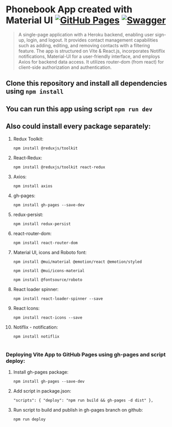# Phonebook App created with Material UI [![GitHub Pages](https://img.shields.io/badge/GitHub%20Pages-gray)](https://marcinbolt.github.io/Phonebook/) [![Swagger](https://img.shields.io/badge/API%20Documentation-Swagger-green)](https://connections-api.herokuapp.com/docs/#/User)

>A single-page application with a Heroku backend, enabling user sign-up, login, and logout. It provides contact management capabilities such as adding, editing, and removing contacts with a filtering feature. The app is structured on Vite & React.js, incorporates Notiflix notifications, Material-UI for a user-friendly interface, and employs Axios for backend data access. It utilizes router-dom (from react) for client-side authorization and authentication.

## Clone this repository and install all dependencies using ```npm install```
## You can run this app using script ```npm run dev```

## Also could install every package separately:

1. Redux Toolkit:

   ```npm install @reduxjs/toolkit```

2. React-Redux:

   ```npm install @reduxjs/toolkit react-redux```

3. Axios:

   ```npm install axios```

4. gh-pages:

   ```npm install gh-pages --save-dev```

5. redux-persist:

   ```npm install redux-persist```

6. react-router-dom:

   ```npm install react-router-dom```

7. Material UI, icons and Roboto font:

   ```npm install @mui/material @emotion/react @emotion/styled```

   ```npm install @mui/icons-material```
   
   ```npm install @fontsource/roboto```

8. React loader spinner:

   ```npm install react-loader-spinner --save```

9. React Icons:

   ```npm install react-icons --save```

10. Notiflix - notification:

    ```npm install notiflix```


# 
### Deploying Vite App to GitHub Pages using gh-pages and script deploy:

1. Install gh-pages package:

   ```npm install gh-pages --save-dev```

2. Add script in package.json:

   ```"scripts": { "deploy": "npm run build && gh-pages -d dist" },```

3. Run script to build and publish in gh-pages branch on github:

   ```npm run deploy```
